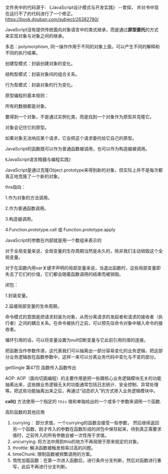文件夹中的代码源于: 《JavaScript设计模式与开发实践》 --曾探， 并对书中现在运行不了的代码进行了一个修正。
https://book.douban.com/subject/26382780/



JavaScript没有提供传统面向对象语言中的类式继承，而是通过**原型委托**的方式来实现对象与对象之间的继承。

多态：polymorphism, 同一操作作用于不同的对象上面，可以产生不同的解释和不同的执行结果。

创建型模式：封装创建对象的变化。

结构型模式：封装对象间的组合关系。

行为型模式：封装对象的行为变化。

原型编程的基本规则：

所有的数据都是对象。

要得到一个对象，不是通过实例化类，而是找到一个对象作为原型并克隆它。

对象会记住它的原型。

如果对象无法响应某个请求，它会把这个请求委托给它自己的原型。

JavaScript的函数既可以作为普通函数被调用，也可以作为构造器被调用。

《JavaScript语言精髓与编程实践》

JavaScript是通过克隆Object.prototype来得到新的对象，但实际上并不是每次都真正地克隆了一个新的对象。



this指向：

1.作为对象的方法调用。

2.作为普通函数调用。

3.构造器调用。

4.Function.prototype.call 或 Function.prototype.apply



JavaScript的参数在内部就是用一个数组来表示的



对于全局变量来说，全局变量的生存周期当然是永久的，除非我们主动销毁这个全局变量。

对于在函数内用var关键字声明的局部变量来说，当退出函数时，这些局部变量即失去了它们的价值，它们都会随着函数调用的结束而被销毁。



闭包：

1.封装变量。

2.延缓局部变量的生命周期。



命令模式的意图是把请求封装为对象，从而分离请求的发起者和请求的接收者（执行者）之间的耦合关系。在命令被执行之前，可以预先往命令对象中植入命令的接收者。



循环引用的话，可以将变量设置为null切断变量与它此前引用的值的连接。

把函数当作参数传递，这代表我们可以抽离出一部分容易变化的业务逻辑，把这部分业务逻辑放在函数参数中，这样一来可以分离业务代码中变化与不变的部分。

getSingle 第47页 函数传入函数传出

AOP: AOP（面向切面编程）的主要作用是把一些跟核心业务逻辑模块无关的功能抽离出来，这些跟业务逻辑无关的功能通常包括日志统计、安全控制、异常处理等。把这些功能抽离出来之后，再通过“动态织入”的方式掺入业务逻辑模块中。

**call()** 方法使用一个指定的 `this` 值和单独给出的一个或多个参数来调用一个函数.



高阶函数的其他应用

1. currying： 部分求值，一个currying的函数会接受一些参数， 然后继续返回另一个函数，刚才传入的参数在函数形成的闭包中保存起来，待到真正需要求值时，之前传入的所有参数会被一次性用于求值。
2. uncurrying: 将方法中用到this的地方不再局限于原来规定的对象。
3. throttle: 解决函数被触发频率过高的问题。
4. timeChunk: 限制函数被频繁调用的方案。
5. 惰性加载函数：在第一次进入函数后，进行条件分支判断，然后对函数进行重写，此后不再进行分支判断。









